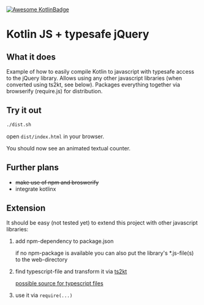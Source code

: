 [![Awesome KotlinBadge](https://kotlin.link/awesome-kotlin.svg)](https://github.com/KotlinBy/awesome-kotlin)

# Kotlin JS + typesafe jQuery

## What it does

Example of how to easily compile Kotlin to javascript with typesafe access to the jQuery library. Allows using any other javascript libraries (when converted using ts2kt, see below).
Packages everything together via browserify (require.js) for distribution.

## Try it out

```bash
./dist.sh
```

open `dist/index.html` in your browser.

You should now see an animated textual counter.

## Further plans

* ~~make use of npm and broswerify~~
* integrate kotlinx

## Extension

It should be easy (not tested yet) to extend this project with other javascript libraries:

1. add npm-dependency to package.json

   if no npm-package is available you can also put the library's *.js-file(s) to the web-directory
   
1. find typescript-file and transform it via [ts2kt](https://github.com/Kotlin/ts2kt)

   [possible source for typescript files](https://github.com/DefinitelyTyped/DefinitelyTyped)
   
1. use it via ```require(...)```
